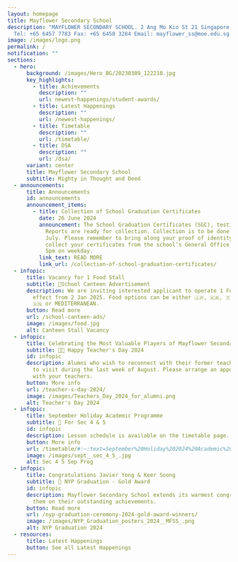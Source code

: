 ```yaml
---
layout: homepage
title: Mayflower Secondary School
description: "MAYFLOWER SECONDARY SCHOOL. 2 Ang Mo Kio St 21 Singapore 569384
  Tel: +65 6457 7783 Fax: +65 6458 3284 Email: mayflower_ss@moe.edu.sg."
image: /images/logo.png
permalink: /
notification: ""
sections:
  - hero:
      background: /images/Hero_BG/20230309_122210.jpg
      key_highlights:
        - title: Achievements
          description: ""
          url: newest-happenings/student-awards/
        - title: Latest Happenings
          description: ""
          url: /newest-happenings/
        - title: Timetable
          description: ""
          url: /timetable/
        - title: DSA
          description: ""
          url: /dsa/
      variant: center
      title: Mayflower Secondary School
      subtitle: Mighty in Thought and Deed
  - announcements:
      title: Announcements
      id: announcements
      announcement_items:
        - title: Collection of School Graduation Certificates
          date: 26 June 2024
          announcement: The School Graduation Certificates (SGC), testimonials & CCA
            Reports are ready for collection. Collection is to be done by 31
            July. Please remember to bring along your proof of identity to
            collect your certificates from the school’s General Office, 8am to
            5pm on weekday.
          link_text: READ MORE
          link_url: /collection-of-school-graduation-certificates/
  - infopic:
      title: Vacancy for 1 Food Stall
      subtitle: 🍴School Canteen Advertisement
      description: We are inviting interested applicant to operate 1 Food Stall with
        effect from 2 Jan 2025. Food options can be either 🇯🇵, 🇰🇷, 🇹🇭,
        🇻🇳 or MEDITERRANEAN.
      button: Read more
      url: /school-canteen-ads/
      image: /images/food.jpg
      alt: Canteen Stall Vacancy
  - infopic:
      title: Celebrating the Most Valuable Players of Mayflower Secondary
      subtitle: 👩‍🏫 Happy Teacher's Day 2024
      id: infopic
      description: Alumni who wish to reconnect with their former teachers are invited
        to visit during the last week of August. Please arrange an appointment
        with your teachers.
      button: More info
      url: /teacher-s-day-2024/
      image: /images/Teachers_Day_2024_for_alumni.png
      alt: Teacher's Day 2024
  - infopic:
      title: September Holiday Academic Programme
      subtitle: 🏫 For Sec 4 & 5
      id: infopic
      description: Lesson schedule is available on the timetable page.
      button: More info
      url: /timetable/#:~:text=September%20Holiday%202024%20Academic%20Programme
      image: /images/sept__sec_4_5_.jpg
      alt: Sec 4 5 Sep Prog
  - infopic:
      title: Congratulations Javier Yong & Keer Soong
      subtitle: 🎉 NYP Graduation - Gold Award
      id: infopic
      description: Mayflower Secondary School extends its warmest congratulations to
        them on their outstanding achievements.
      button: Read more
      url: /nyp-graduation-ceremony-2024-gold-award-winners/
      image: /images/NYP_Graduation_posters_2024__MFSS_.png
      alt: NYP Graduation 2024
  - resources:
      title: Latest Happenings
      button: See all Latest Happenings
---
```

